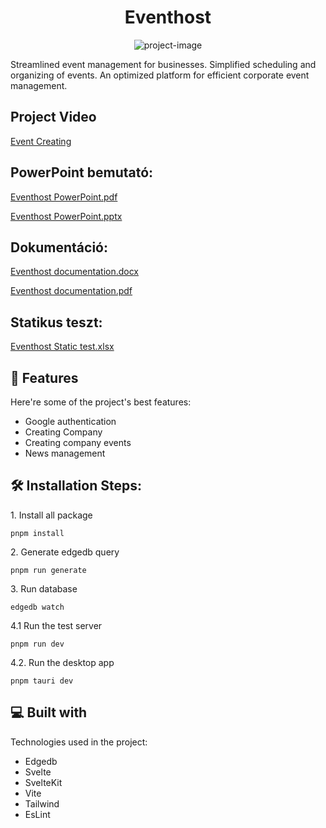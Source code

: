 <h1 align="center" id="title">Eventhost</h1>

<p align="center"><img src="https://socialify.git.ci/istvan033/eventhost/image?font=Bitter&amp;language=1&amp;name=1&amp;owner=1&amp;pattern=Circuit%20Board&amp;theme=Auto" alt="project-image"></p>

<p id="description">Streamlined event management for businesses. Simplified scheduling and organizing of events. An optimized platform for efficient corporate event management.</p>

<h2>Project Video</h2>

[Event Creating](https://youtu.be/7FdZsDDF4iE)


<h2>PowerPoint bemutató:</h2>

[Eventhost PowerPoint.pdf](https://github.com/istvan033/Eventhost/files/15029812/Eventhost.diavetites.pdf)

[Eventhost PowerPoint.pptx](https://github.com/istvan033/Eventhost/files/15029810/Eventhost.diavetites.pptx)


<h2>Dokumentáció:</h2>

[Eventhost documentation.docx](https://github.com/istvan033/Eventhost/files/15029807/Eventhost.dokumentacio.docx)

[Eventhost documentation.pdf](https://github.com/istvan033/Eventhost/files/15029808/Eventhost.dokumentacio.pdf)


<h2>Statikus teszt:</h2>

[Eventhost Static test.xlsx](https://github.com/istvan033/Eventhost/files/15028946/EventhostStatikteszt.xlsx)


<h2>🧐 Features</h2>

Here're some of the project's best features:

*   Google authentication
*   Creating Company
*   Creating company events
*   News management

<h2>🛠️ Installation Steps:</h2>

<p>1. Install all package</p>

```
pnpm install 
```

<p>2. Generate edgedb query</p>

```
pnpm run generate 
```

<p>3. Run database</p>

```
edgedb watch
```

<p>4.1 Run the test server</p>

```
pnpm run dev
```
<p>4.2. Run the desktop app</p>

```
pnpm tauri dev
```
  
  
<h2>💻 Built with</h2>

Technologies used in the project:

*   Edgedb
*   Svelte
*   SvelteKit
*   Vite
*   Tailwind
*   EsLint





